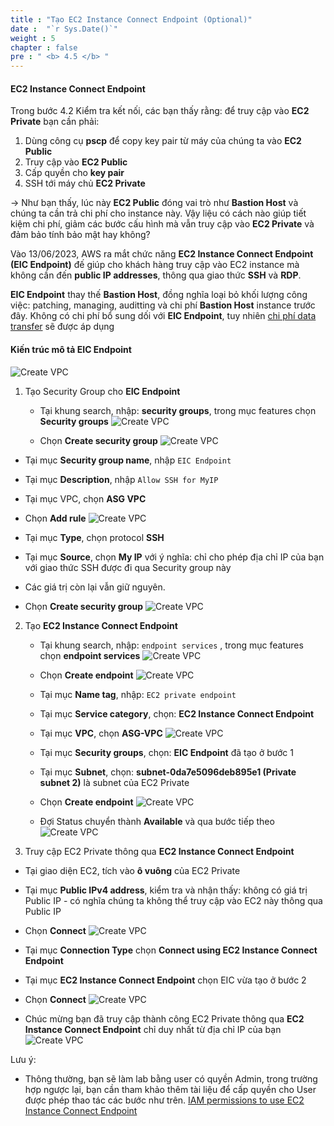 ```yaml
---
title : "Tạo EC2 Instance Connect Endpoint (Optional)"
date :  "`r Sys.Date()`" 
weight : 5
chapter : false
pre : " <b> 4.5 </b> "
---
```


#### EC2 Instance Connect Endpoint

Trong bước 4.2 Kiểm tra kết nối, các bạn thấy rằng: để truy cập vào **EC2 Private** bạn cần phải:
1. Dùng công cụ **pscp** để copy key pair từ máy của chúng ta vào **EC2 Public**
2. Truy cập vào **EC2 Public**
3. Cấp quyền cho **key pair**
4. SSH tới máy chủ **EC2 Private**

-> Như bạn thấy, lúc này **EC2 Public** đóng vai trò như **Bastion Host** và chúng ta cần trả chi phí cho instance này. Vậy liệu có cách nào giúp tiết kiệm chi phí, giảm các bước cấu hình mà vẫn truy cập vào **EC2 Private** và đảm bảo tính bảo mật hay không?

Vào 13/06/2023, AWS ra mắt chức năng **EC2 Instance Connect Endpoint (EIC Endpoint)** đế giúp cho khách hàng truy cập vào EC2 instance mà không cần đến **public IP addresses**, thông qua giao thức **SSH** và **RDP**.

**EIC Endpoint** thay thế **Bastion Host**, đồng nghĩa loại bỏ khối lượng công việc: patching, managing, auditting và chi phí **Bastion Host** instance trước đây. Không có chi phí bổ sung dối với **EIC Endpoint**, tuy nhiên [chi phí data transfer](https://000034.awsstudygroup.com/vi/8-data-transfer-overview/) sẽ được áp dụng 

#### Kiến trúc mô tả **EIC Endpoint**

![Create VPC](/images/4-CreateEc2Server/4.5-eic/0001.png?featherlight=false&width=90pc)

1. Tạo Security Group cho **EIC Endpoint**

   - Tại khung search, nhập: **security groups**, trong mục features chọn **Security groups**
 ![Create VPC](/images/4-CreateEc2Server/4.5-eic/0002.png?featherlight=false&width=90pc)  

   - Chọn **Create security group**
 ![Create VPC](/images/4-CreateEc2Server/4.5-eic/0003.png?featherlight=false&width=90pc)  

  - Tại mục **Security group name**, nhập ``EIC Endpoint``
  - Tại mục **Description**, nhập ``Allow SSH for MyIP``
  - Tại mục VPC, chọn **ASG VPC**
  - Chọn **Add rule**
 ![Create VPC](/images/4-CreateEc2Server/4.5-eic/0004.png?featherlight=false&width=90pc)  

  - Tại mục **Type**, chọn protocol **SSH**
  - Tại mục **Source**, chọn **My IP** với ý nghĩa: chỉ cho phép địa chỉ IP của bạn với giao thức SSH được đi qua Security group này
  - Các giá trị còn lại vẫn giữ nguyên.
  - Chọn  **Create security group** 
 ![Create VPC](/images/4-CreateEc2Server/4.5-eic/0005.png?featherlight=false&width=90pc)  

2. Tạo **EC2 Instance Connect Endpoint**

   - Tại khung search, nhập: ``endpoint services`` , trong mục features chọn **endpoint services**
 ![Create VPC](/images/4-CreateEc2Server/4.5-eic/0006.png?featherlight=false&width=90pc)  

   - Chọn **Create endpoint**
 ![Create VPC](/images/4-CreateEc2Server/4.5-eic/0007.png?featherlight=false&width=90pc)  

   - Tại mục **Name tag**, nhập: ``EC2 private endpoint``
   - Tại mục **Service category**, chọn: **EC2 Instance Connect Endpoint**
   - Tại mục **VPC**, chọn **ASG-VPC**
 ![Create VPC](/images/4-CreateEc2Server/4.5-eic/0008.png?featherlight=false&width=90pc)

   - Tại mục **Security groups**, chọn: **EIC Endpoint** đã tạo ở bước 1
   - Tại mục **Subnet**, chọn: **subnet-0da7e5096deb895e1 (Private subnet 2)** là subnet của EC2 Private
   - Chọn **Create endpoint**
 ![Create VPC](/images/4-CreateEc2Server/4.5-eic/0009.png?featherlight=false&width=90pc)

   - Đợi Status chuyển thành **Available** và qua bước tiếp theo
![Create VPC](/images/4-CreateEc2Server/4.5-eic/00010.png?featherlight=false&width=90pc)

3. Truy cập EC2 Private thông qua **EC2 Instance Connect Endpoint**

- Tại giao diện EC2, tích vào **ô vuông** của EC2 Private
- Tại mục **Public IPv4 address**, kiểm tra và nhận thấy: không có giá trị Public IP - có nghĩa chúng ta không thể truy cập vào EC2 này thông qua Public IP
- Chọn **Connect**
 ![Create VPC](/images/4-CreateEc2Server/4.5-eic/00011.png?featherlight=false&width=90pc)

- Tại mục **Connection Type** chọn **Connect using EC2 Instance Connect Endpoint**
- Tại mục **EC2 Instance Connect Endpoint** chọn EIC vừa tạo ở bước 2
- Chọn **Connect**
 ![Create VPC](/images/4-CreateEc2Server/4.5-eic/00012.png?featherlight=false&width=90pc)

- Chúc mừng bạn đã truy cập thành công EC2 Private thông qua **EC2 Instance Connect Endpoint** chỉ duy nhất từ địa chỉ IP của bạn
 ![Create VPC](/images/4-CreateEc2Server/4.5-eic/00013.png?featherlight=false&width=90pc)

Lưu ý:
- Thông thường, bạn sẽ làm lab bằng user có quyền Admin, trong trường hợp ngược lại, bạn cần tham khảo thêm tài liệu để cấp quyền cho User được phép thao tác các bước như trên. [IAM permissions to use EC2 Instance Connect Endpoint](https://docs.aws.amazon.com/AWSEC2/latest/WindowsGuide/permissions-for-ec2-instance-connect-endpoint.html)